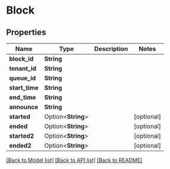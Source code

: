 # Block

## Properties

Name | Type | Description | Notes
------------ | ------------- | ------------- | -------------
**block_id** | **String** |  | 
**tenant_id** | **String** |  | 
**queue_id** | **String** |  | 
**start_time** | **String** |  | 
**end_time** | **String** |  | 
**announce** | **String** |  | 
**started** | Option<**String**> |  | [optional]
**ended** | Option<**String**> |  | [optional]
**started2** | Option<**String**> |  | [optional]
**ended2** | Option<**String**> |  | [optional]

[[Back to Model list]](../README.md#documentation-for-models) [[Back to API list]](../README.md#documentation-for-api-endpoints) [[Back to README]](../README.md)


